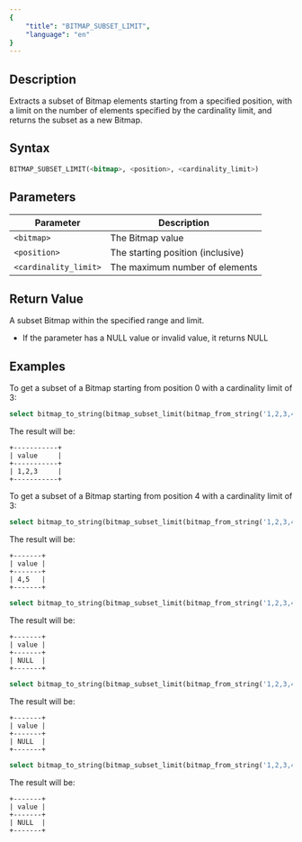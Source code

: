 ```yaml
---
{
    "title": "BITMAP_SUBSET_LIMIT",
    "language": "en"
}
---
```


## Description

Extracts a subset of Bitmap elements starting from a specified position, with a limit on the number of elements specified by the cardinality limit, and returns the subset as a new Bitmap.

## Syntax

```sql
BITMAP_SUBSET_LIMIT(<bitmap>, <position>, <cardinality_limit>)
```

## Parameters

| Parameter             | Description                   |
|-----------------------|-------------------------------|
| `<bitmap>`            | The Bitmap value              |
| `<position>`          | The starting position (inclusive) |
| `<cardinality_limit>` | The maximum number of elements |

## Return Value

A subset Bitmap within the specified range and limit.
- If the parameter has a NULL value or invalid value, it returns NULL

## Examples

To get a subset of a Bitmap starting from position 0 with a cardinality limit of 3:

```sql
select bitmap_to_string(bitmap_subset_limit(bitmap_from_string('1,2,3,4,5'), 0, 3)) value;
```

The result will be:

```text
+-----------+
| value     |
+-----------+
| 1,2,3     |
+-----------+
```

To get a subset of a Bitmap starting from position 4 with a cardinality limit of 3:

```sql
select bitmap_to_string(bitmap_subset_limit(bitmap_from_string('1,2,3,4,5'), 4, 3)) value;
```

The result will be:

```text
+-------+
| value |
+-------+
| 4,5   |
+-------+
```


```sql
select bitmap_to_string(bitmap_subset_limit(bitmap_from_string('1,2,3,4,5'), 4, NULL)) value;
```

The result will be:

```text
+-------+
| value |
+-------+
| NULL  |
+-------+
```

```sql
select bitmap_to_string(bitmap_subset_limit(bitmap_from_string('1,2,3,4,5'), -4, 3)) value;
```

The result will be:

```text
+-------+
| value |
+-------+
| NULL  |
+-------+
```

```sql
select bitmap_to_string(bitmap_subset_limit(bitmap_from_string('1,2,3,4,5'), 4, -3)) value;
```

The result will be:

```text
+-------+
| value |
+-------+
| NULL  |
+-------+
```
